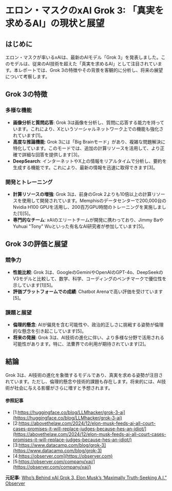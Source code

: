 # エロン・マスクのxAI Grok 3: 「真実を求めるAI」の現状と展望

## はじめに

エロン・マスクが率いるxAIは、最新のAIモデル「Grok 3」を発表しました。このモデルは、従来のAI技術を超えた「真実を求めるAI」として注目されています。本レポートでは、Grok 3の特徴やその背景を客観的に分析し、将来の展望について考察します。

## Grok 3の特徴

### **多様な機能**

- **画像分析と質問応答**: Grok 3は画像を分析し、質問に応答する能力を持っています。これにより、Xというソーシャルネットワーク上での機能も強化されています[1]。
- **高度な推論機能**: Grok 3には「Big Brainモード」があり、複雑な問題解決に特化しています。このモードでは、追加の計算リソースを活用して、より正確で詳細な回答を提供します[3]。
- **DeepSearch**: インターネットやX上の情報をリアルタイムで分析し、要約を生成する機能です。これにより、最新の情報を迅速に取得できます[3]。

### **開発とトレーニング**

- **計算リソースの増強**: Grok 3は、前身のGrok 2よりも10倍以上の計算リソースを使用して開発されています。Memphisのデータセンターで200,000台のNvidia H100 GPUを活用し、200百万GPU時間のトレーニングを実施しました[1][5]。
- **専門的なチーム**: xAIのエリートチームが開発に携わっており、Jimmy BaやYuhuai "Tony" Wuといった有名なAI研究者が参加しています[5]。

## Grok 3の評価と展望

### **競争力**

- **性能比較**: Grok 3は、GoogleのGeminiやOpenAIのGPT-4o、DeepSeekのV3モデルと比較して、数学、科学、コーディングのベンチマークで優位性を示しています[1][5]。
- **評価プラットフォームでの成績**: Chatbot Arenaで高い評価を受けています[5]。

### **課題と展望**

- **倫理的懸念**: AIが偏見を含む可能性や、政治的正しさに挑戦する姿勢が倫理的な懸念を引き起こしています[5]。
- **将来の発展**: Grok 3は、AI技術の進化に伴い、より多様な分野で活用される可能性があります。特に、法曹界での利用が期待されています[2]。

## 結論

Grok 3は、AI技術の進化を象徴するモデルであり、真実を求める姿勢が注目されています。ただし、倫理的懸念や技術的課題も存在します。将来的には、AI技術が社会に与える影響がさらに増すと予想されます。

#### 参照記事
- [1:https://huggingface.co/blog/LLMhacker/grok-3-ai](https://huggingface.co/blog/LLMhacker/grok-3-ai)
- [2:https://abovethelaw.com/2024/12/elon-musk-feeds-ai-all-court-cases-promises-it-will-replace-judges-because-hes-an-idiot/](https://abovethelaw.com/2024/12/elon-musk-feeds-ai-all-court-cases-promises-it-will-replace-judges-because-hes-an-idiot/)
- [3:https://www.datacamp.com/blog/grok-3](https://www.datacamp.com/blog/grok-3)
- [4:https://observer.com](https://observer.com)
- [5:https://observer.com/company/xai/](https://observer.com/company/xai/)


**元記事:** [Who’s Behind xAI Grok 3, Elon Musk’s ‘Maximally Truth-Seeking A.I.” Observer](https://observer.com/2025/02/elon-musk-xai-grok3/)